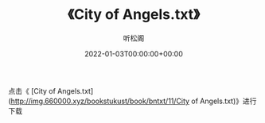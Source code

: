 ﻿---
title:  《City of Angels.txt》
date:   2022-01-03T00:00:00+00:00
author: 听松阁
layout: post
permalink: /City of Angels/
categories: 小说
tags: [小说]
---

点击《 [City of Angels.txt](<a href="http://img.660000.xyz/bookstukust/book/bntxt/11/City" target=_blank>http://img.660000.xyz/bookstukust/book/bntxt/11/City of Angels.txt)》进行下载